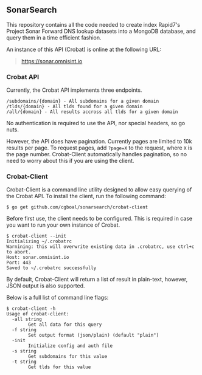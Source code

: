 ## SonarSearch
This repository contains all the code needed to create index Rapid7's Project Sonar Forward DNS lookup datasets into a MongoDB database, and query them in a time efficient fashion. 

An instance of this API (Crobat) is online at the following URL: 

> https://sonar.omnisint.io

### Crobat API

Currently, the Crobat API implements three endpoints. 

``` normal
/subdomains/{domain} - All subdomains for a given domain
/tlds/{domain} - All tlds found for a given domain
/all/{domain} - All results accross all tlds for a given domain
```

No authentication is required to use the API, nor special headers, so go nuts. 

However, the API does have pagination. Currently pages are limited to 10k results per page. To request pages, add `?page=X` to the request, where `X` is the page number. Crobat-Client automatically handles pagination, so no need to worry about this if you are using the client.

### Crobat-Client
Crobat-Client is a command line utility designed to allow easy querying of the Crobat API. To install the client, run the following command: 
``` normal
$ go get github.com/cgboal/sonarsearch/crobat-client
```

Before first use, the client needs to be configured. This is required in case you want to run your own instance of Crobat. 

``` normal
$ crobat-client --init
Initializing ~/.crobatrc
Warnining: this will overwrite existing data in .crobatrc, use ctrl+c to abort.
Host: sonar.omnisint.io
Port: 443
Saved to ~/.crobatrc successfully
```

By default, Crobat-Client will return a list of result in plain-text, however, JSON output is also supported. 

Below is a full list of command line flags:
``` normal
$ crobat-client -h
Usage of crobat-client:
  -all string
    	Get all data for this query
  -f string
    	Set output format (json/plain) (default "plain")
  -init
    	Initialize config and auth file
  -s string
    	Get subdomains for this value
  -t string
    	Get tlds for this value
```     

